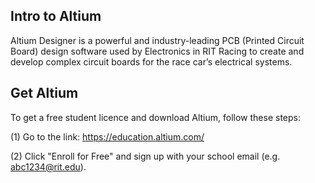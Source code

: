 ## Intro to Altium

Altium Designer is a powerful and industry-leading PCB (Printed Circuit Board) design software used by Electronics in RIT Racing to create and develop complex circuit boards for the race car’s electrical systems.

## Get Altium

To get a free student licence and download Altium, follow these steps:

(1) Go to the link: <https://education.altium.com/>

(2) Click "Enroll for Free" and sign up with your school email (e.g. abc1234@rit.edu).